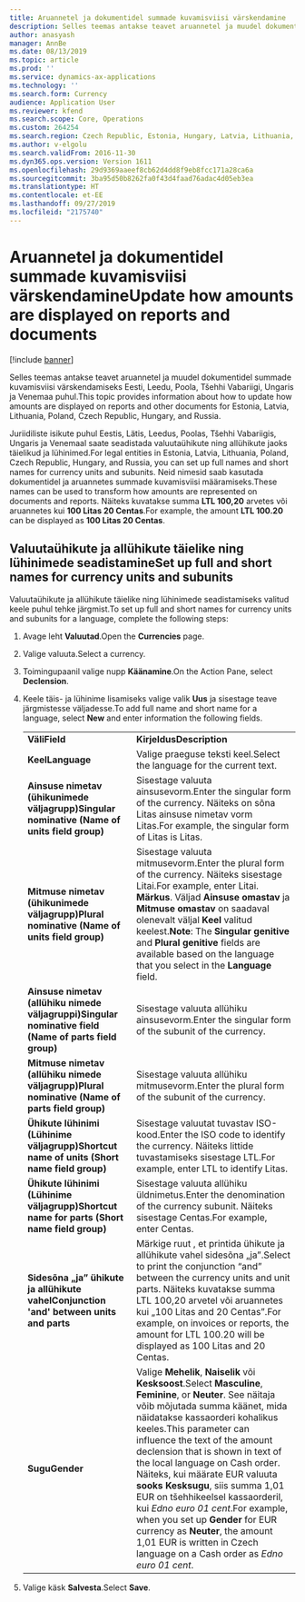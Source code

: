 ```yaml
---
title: Aruannetel ja dokumentidel summade kuvamisviisi värskendamine
description: Selles teemas antakse teavet aruannetel ja muudel dokumentidel summade kuvamisviisi värskendamiseks Eesti, Leedu, Poola, Tšehhi Vabariigi, Ungaris ja Venemaa puhul.
author: anasyash
manager: AnnBe
ms.date: 08/13/2019
ms.topic: article
ms.prod: ''
ms.service: dynamics-ax-applications
ms.technology: ''
ms.search.form: Currency
audience: Application User
ms.reviewer: kfend
ms.search.scope: Core, Operations
ms.custom: 264254
ms.search.region: Czech Republic, Estonia, Hungary, Latvia, Lithuania, Poland, Russia
ms.author: v-elgolu
ms.search.validFrom: 2016-11-30
ms.dyn365.ops.version: Version 1611
ms.openlocfilehash: 29d9369aaeef8cb62d4dd8f9eb8fcc171a28ca6a
ms.sourcegitcommit: 3ba95d50b8262fa0f43d4faad76adac4d05eb3ea
ms.translationtype: HT
ms.contentlocale: et-EE
ms.lasthandoff: 09/27/2019
ms.locfileid: "2175740"
---
```

# <a name="update-how-amounts-are-displayed-on-reports-and-documents"></a><span data-ttu-id="7f17b-103">Aruannetel ja dokumentidel summade kuvamisviisi värskendamine</span><span class="sxs-lookup"><span data-stu-id="7f17b-103">Update how amounts are displayed on reports and documents</span></span>

[!include [banner](../includes/banner.md)]

<span data-ttu-id="7f17b-104">Selles teemas antakse teavet aruannetel ja muudel dokumentidel summade kuvamisviisi värskendamiseks Eesti, Leedu, Poola, Tšehhi Vabariigi, Ungaris ja Venemaa puhul.</span><span class="sxs-lookup"><span data-stu-id="7f17b-104">This topic provides information about how to update how amounts are displayed on reports and other documents for Estonia, Latvia, Lithuania, Poland, Czech Republic, Hungary, and Russia.</span></span>

<span data-ttu-id="7f17b-105">Juriidiliste isikute puhul Eestis, Lätis, Leedus, Poolas, Tšehhi Vabariigis, Ungaris ja Venemaal saate seadistada valuutaühikute ning allühikute jaoks täielikud ja lühinimed.</span><span class="sxs-lookup"><span data-stu-id="7f17b-105">For legal entities in Estonia, Latvia, Lithuania, Poland, Czech Republic, Hungary, and Russia, you can set up full names and short names for currency units and subunits.</span></span> <span data-ttu-id="7f17b-106">Neid nimesid saab kasutada dokumentidel ja aruannetes summade kuvamisviisi määramiseks.</span><span class="sxs-lookup"><span data-stu-id="7f17b-106">These names can be used to transform how amounts are represented on documents and reports.</span></span> <span data-ttu-id="7f17b-107">Näiteks kuvatakse summa **LTL 100,20** arvetes või aruannetes kui **100 Litas 20 Centas**.</span><span class="sxs-lookup"><span data-stu-id="7f17b-107">For example, the amount **LTL 100.20** can be displayed as **100 Litas 20 Centas**.</span></span>

## <a name="set-up-full-and-short-names-for-currency-units-and-subunits"></a><span data-ttu-id="7f17b-108">Valuutaühikute ja allühikute täielike ning lühinimede seadistamine</span><span class="sxs-lookup"><span data-stu-id="7f17b-108">Set up full and short names for currency units and subunits</span></span>
<span data-ttu-id="7f17b-109">Valuutaühikute ja allühikute täielike ning lühinimede seadistamiseks valitud keele puhul tehke järgmist.</span><span class="sxs-lookup"><span data-stu-id="7f17b-109">To set up full and short names for currency units and subunits for a language, complete the following steps:</span></span>

1. <span data-ttu-id="7f17b-110">Avage leht **Valuutad**.</span><span class="sxs-lookup"><span data-stu-id="7f17b-110">Open the **Currencies** page.</span></span>
2. <span data-ttu-id="7f17b-111">Valige valuuta.</span><span class="sxs-lookup"><span data-stu-id="7f17b-111">Select a currency.</span></span>
3. <span data-ttu-id="7f17b-112">Toimingupaanil valige nupp **Käänamine**.</span><span class="sxs-lookup"><span data-stu-id="7f17b-112">On the Action Pane, select **Declension**.</span></span>
4. <span data-ttu-id="7f17b-113">Keele täis- ja lühinime lisamiseks valige valik **Uus** ja sisestage teave järgmistesse väljadesse.</span><span class="sxs-lookup"><span data-stu-id="7f17b-113">To add full name and short name for a language, select **New** and enter information the following fields.</span></span>

   |                                                                        |                                                                                                                                                                                                                                                                        |
   |------------------------------------------------------------------------|------------------------------------------------------------------------------------------------------------------------------------------------------------------------------------------------------------------------------------------------------------------------|
   |                         <span data-ttu-id="7f17b-114"><strong>Väli</strong></span><span class="sxs-lookup"><span data-stu-id="7f17b-114"><strong>Field</strong></span></span>                         |                                                                                                                      <span data-ttu-id="7f17b-115"><strong>Kirjeldus</strong></span><span class="sxs-lookup"><span data-stu-id="7f17b-115"><strong>Description</strong></span></span>                                                                                                                      |
   |                       <span data-ttu-id="7f17b-116"><strong>Keel</strong></span><span class="sxs-lookup"><span data-stu-id="7f17b-116"><strong>Language</strong></span></span>                        |                                                                                                               <span data-ttu-id="7f17b-117">Valige praeguse teksti keel.</span><span class="sxs-lookup"><span data-stu-id="7f17b-117">Select the language for the current text.</span></span>                                                                                                                |
   |    <span data-ttu-id="7f17b-118"><strong>Ainsuse nimetav (ühikunimede väljagrupp)</strong></span><span class="sxs-lookup"><span data-stu-id="7f17b-118"><strong>Singular nominative (Name of units field group)</strong></span></span>    |                                                                                       <span data-ttu-id="7f17b-119">Sisestage valuuta ainsusevorm.</span><span class="sxs-lookup"><span data-stu-id="7f17b-119">Enter the singular form of the currency.</span></span> <span data-ttu-id="7f17b-120">Näiteks on sõna Litas ainsuse nimetav vorm Litas.</span><span class="sxs-lookup"><span data-stu-id="7f17b-120">For example, the singular form of Litas is Litas.</span></span>                                                                                       |
   |     <span data-ttu-id="7f17b-121"><strong>Mitmuse nimetav (ühikunimede väljagrupp)</strong></span><span class="sxs-lookup"><span data-stu-id="7f17b-121"><strong>Plural nominative (Name of units field group)</strong></span></span>     | <span data-ttu-id="7f17b-122">Sisestage valuuta mitmusevorm.</span><span class="sxs-lookup"><span data-stu-id="7f17b-122">Enter the plural form of the currency.</span></span> <span data-ttu-id="7f17b-123">Näiteks sisestage Litai.</span><span class="sxs-lookup"><span data-stu-id="7f17b-123">For example, enter Litai.</span></span> <span data-ttu-id="7f17b-124"><strong>Märkus</strong>. Väljad <strong>Ainsuse omastav</strong> ja <strong>Mitmuse omastav</strong> on saadaval olenevalt väljal <strong>Keel</strong> valitud keelest.</span><span class="sxs-lookup"><span data-stu-id="7f17b-124"><strong>Note</strong>: The <strong>Singular genitive</strong> and <strong>Plural genitive</strong> fields are available based on the language that you select in the <strong>Language</strong> field.</span></span> |
   | <span data-ttu-id="7f17b-125"><strong>Ainsuse nimetav (allühiku nimede väljagruppi)</strong></span><span class="sxs-lookup"><span data-stu-id="7f17b-125"><strong>Singular nominative field (Name of parts field group)</strong></span></span> |                                                                                                        <span data-ttu-id="7f17b-126">Sisestage valuuta allühiku ainsusevorm.</span><span class="sxs-lookup"><span data-stu-id="7f17b-126">Enter the singular form of the subunit of the currency.</span></span>                                                                                                         |
   |     <span data-ttu-id="7f17b-127"><strong>Mitmuse nimetav (allühiku nimede väljagrupp)</strong></span><span class="sxs-lookup"><span data-stu-id="7f17b-127"><strong>Plural nominative (Name of parts field group)</strong></span></span>     |                                                                                                         <span data-ttu-id="7f17b-128">Sisestage valuuta allühiku mitmusevorm.</span><span class="sxs-lookup"><span data-stu-id="7f17b-128">Enter the plural form of the subunit of the currency.</span></span>                                                                                                          |
   |    <span data-ttu-id="7f17b-129"><strong>Ühikute lühinimi (Lühinime väljagrupp)</strong></span><span class="sxs-lookup"><span data-stu-id="7f17b-129"><strong>Shortcut name of units (Short name field group)</strong></span></span>    |                                                                                         <span data-ttu-id="7f17b-130">Sisestage valuutat tuvastav ISO-kood.</span><span class="sxs-lookup"><span data-stu-id="7f17b-130">Enter the ISO code to identify the currency.</span></span> <span data-ttu-id="7f17b-131">Näiteks littide tuvastamiseks sisestage LTL.</span><span class="sxs-lookup"><span data-stu-id="7f17b-131">For example, enter LTL to identify Litas.</span></span>                                                                                         |
   |   <span data-ttu-id="7f17b-132"><strong>Ühikute lühinimi (Lühinime väljagrupp)</strong></span><span class="sxs-lookup"><span data-stu-id="7f17b-132"><strong>Shortcut name for parts (Short name field group)</strong></span></span>    |                                                                                               <span data-ttu-id="7f17b-133">Sisestage valuuta allühiku üldnimetus.</span><span class="sxs-lookup"><span data-stu-id="7f17b-133">Enter the denomination of the currency subunit.</span></span> <span data-ttu-id="7f17b-134">Näiteks sisestage Centas.</span><span class="sxs-lookup"><span data-stu-id="7f17b-134">For example, enter Centas.</span></span>                                                                                               |
   |       <span data-ttu-id="7f17b-135"><strong>Sidesõna „ja” ühikute ja allühikute vahel</strong></span><span class="sxs-lookup"><span data-stu-id="7f17b-135"><strong>Conjunction 'and' between units and parts</strong></span></span>       |                                     <span data-ttu-id="7f17b-136">Märkige ruut , et printida ühikute ja allühikute vahel sidesõna „ja”.</span><span class="sxs-lookup"><span data-stu-id="7f17b-136">Select to print the conjunction “and” between the currency units and unit parts.</span></span> <span data-ttu-id="7f17b-137">Näiteks kuvatakse summa LTL 100,20 arvetel või aruannetes kui „100 Litas and 20 Centas”.</span><span class="sxs-lookup"><span data-stu-id="7f17b-137">For example, on invoices or reports, the amount for LTL 100.20 will be displayed as 100 Litas and 20 Centas.</span></span>                                      |
   |       <span data-ttu-id="7f17b-138"><strong>Sugu</strong></span><span class="sxs-lookup"><span data-stu-id="7f17b-138"><strong>Gender</strong></span></span>       |  <span data-ttu-id="7f17b-139">Valige **Mehelik**, **Naiselik** või **Kesksoost**.</span><span class="sxs-lookup"><span data-stu-id="7f17b-139">Select **Masculine**, **Feminine**, or **Neuter**.</span></span> <span data-ttu-id="7f17b-140">See näitaja võib mõjutada summa käänet, mida näidatakse kassaorderi kohalikus keeles.</span><span class="sxs-lookup"><span data-stu-id="7f17b-140">This parameter can influence the text of the amount declension that is shown in text of the local language on Cash order.</span></span> <span data-ttu-id="7f17b-141">Näiteks, kui määrate EUR valuuta **sooks** **Kesksugu**, siis summa 1,01 EUR on tšehhikeelsel kassaorderil, kui *Edno euro 01 cent*.</span><span class="sxs-lookup"><span data-stu-id="7f17b-141">For example, when you set up **Gender** for EUR currency as **Neuter**, the amount 1,01 EUR is written in Czech language on a Cash order as *Edno euro 01 cent*.</span></span>  |

5. <span data-ttu-id="7f17b-142">Valige käsk **Salvesta**.</span><span class="sxs-lookup"><span data-stu-id="7f17b-142">Select **Save**.</span></span>


